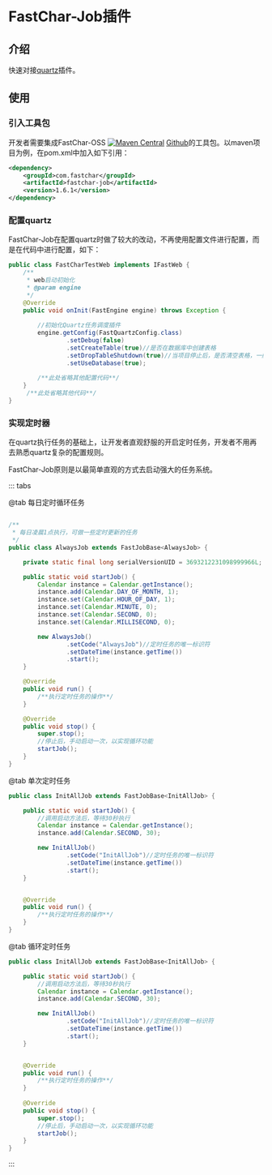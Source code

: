 # FastChar-Job插件

## 介绍
快速对接[quartz](https://www.quartz-scheduler.org/)插件。

## 使用


### 引入工具包
开发者需要集成FastChar-OSS [![Maven Central](https://img.shields.io/maven-central/v/com.fastchar/fastchar-job?label=maven-fastchar-job)](https://mvnrepository.com/artifact/com.fastchar/fastchar-job)
[Github](https://github.com/JanesenGit/FastChar-Job)的工具包。以maven项目为例，在pom.xml中加入如下引用：

```xml
<dependency>
    <groupId>com.fastchar</groupId>
    <artifactId>fastchar-job</artifactId>
    <version>1.6.1</version>
</dependency>
```

### 配置quartz
FastChar-Job在配置quartz时做了较大的改动，不再使用配置文件进行配置，而是在代码中进行配置，如下：

```java
public class FastCharTestWeb implements IFastWeb {
    /**
     * web启动初始化
     * @param engine
     */
    @Override
    public void onInit(FastEngine engine) throws Exception {
        
        //初始化Quartz任务调度插件
        engine.getConfig(FastQuartzConfig.class)
                .setDebug(false)
                .setCreateTable(true)//是否在数据库中创建表格
                .setDropTableShutdown(true)//当项目停止后，是否清空表格，一般本地调试使用
                .setUseDatabase(true);
        
        /**此处省略其他配置代码**/
    }
     /**此处省略其他代码**/
}

```


### 实现定时器
在quartz执行任务的基础上，让开发者直观舒服的开启定时任务，开发者不用再去熟悉quartz复杂的配置规则。

FastChar-Job原则是以最简单直观的方式去启动强大的任务系统。


::: tabs

@tab 每日定时循环任务


```java

/**
 * 每日凌晨1点执行，可做一些定时更新的任务
 */
public class AlwaysJob extends FastJobBase<AlwaysJob> {

    private static final long serialVersionUID = 3693212231098999966L;

    public static void startJob() {
        Calendar instance = Calendar.getInstance();
        instance.add(Calendar.DAY_OF_MONTH, 1);
        instance.set(Calendar.HOUR_OF_DAY, 1);
        instance.set(Calendar.MINUTE, 0);
        instance.set(Calendar.SECOND, 0);
        instance.set(Calendar.MILLISECOND, 0);

        new AlwaysJob()
                .setCode("AlwaysJob")//定时任务的唯一标识符
                .setDateTime(instance.getTime())
                .start();
    }

    @Override
    public void run() {
        /**执行定时任务的操作**/
    }

    @Override
    public void stop() {
        super.stop();
        //停止后，手动启动一次，以实现循环功能
        startJob();
    }
}

```


@tab 单次定时任务

```java
public class InitAllJob extends FastJobBase<InitAllJob> {

    public static void startJob() {
        //调用启动方法后，等待30秒执行
        Calendar instance = Calendar.getInstance();
        instance.add(Calendar.SECOND, 30);

        new InitAllJob()
                .setCode("InitAllJob")//定时任务的唯一标识符
                .setDateTime(instance.getTime())
                .start();
    }


    @Override
    public void run() {
        /**执行定时任务的操作**/
    }
}


```



@tab 循环定时任务

```java
public class InitAllJob extends FastJobBase<InitAllJob> {

    public static void startJob() {
        //调用启动方法后，等待30秒执行
        Calendar instance = Calendar.getInstance();
        instance.add(Calendar.SECOND, 30);

        new InitAllJob()
                .setCode("InitAllJob")//定时任务的唯一标识符
                .setDateTime(instance.getTime())
                .start();
    }


    @Override
    public void run() {
        /**执行定时任务的操作**/
    }
    
    @Override
    public void stop() {
        super.stop();
        //停止后，手动启动一次，以实现循环功能
        startJob();
    }
}


```


:::


